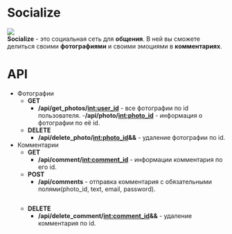 # Socialize
![](https://github.com/f31er/web_project/blob/master/static/img/big_logo.png)  
**Socialize** - это социальная сеть для **общения**. В ней вы сможете делиться своими **фотографиями** и cвоими эмоциями в **комментариях**.
# API
* Фотографии
  + **GET**
    - **/api/get_photos/<int:user_id>** - все фотографии по id пользователя.
    -**/api/photo/<int:photo_id>** - информация о фотографии по её id.
  + **DELETE**
    - **/api/delete_photo/<int:photo_id>&<email>&<password>** - удаление фотографии по id.
* Комментарии
  + **GET**
    - **/api/comment/<int:comment_id>** - информации комментария по его id.
  + **POST**
    - **/api/comments** - отправка комментария с обязательными полями(photo_id, text, email, password).  
    ```post('http://localhost:5000/api/comments',json={'photo_id': 2, 'email': 'mail@gmail.com', 'password': 'qwerty', 'text': 'test'})
  + **DELETE**
    - **/api/delete_comment/<int:comment_id>&<email>&<password>** - удаление комментария по id.
